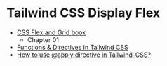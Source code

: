 # Tailwind CSS Display Flex

- [CSS Flex and Grid book](https://shrutibalasa.gumroad.com/l/css-flex-and-grid)
    - Chapter 01
- [Functions & Directives in Tailwind CSS](https://tailwindcss.com/docs/functions-and-directives)
- [How to use @apply directive in Tailwind-CSS?](https://www.geeksforgeeks.org/how-to-use-apply-directive-in-tailwind-css/)